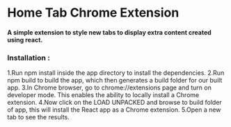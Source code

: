 # Home Tab Chrome Extension 

#### A simple extension to style new tabs to display extra content created using react.

### Installation :
1.Run npm install inside the app directory to install the dependencies.
2.Run npm build to build the app, which then generates a build folder for our built app.
3.In Chrome browser, go to chrome://extensions page and turn on developer mode. This enables the ability to locally install a Chrome extension.
4.Now click on the LOAD UNPACKED and browse to build folder of app, this will install the React app as a Chrome extension.
5.Open a new tab to see the results.
